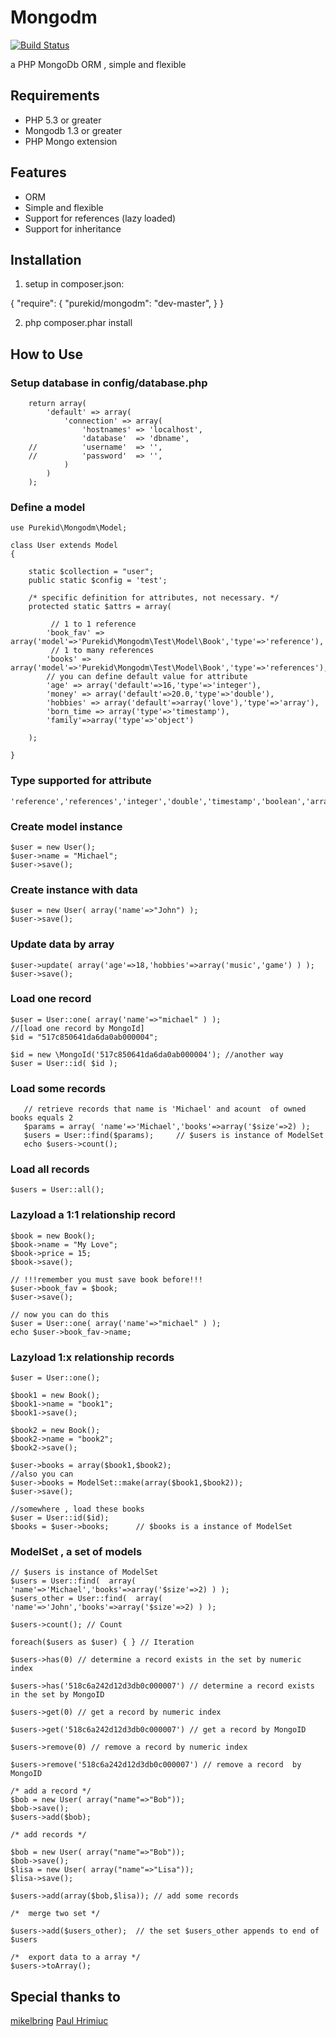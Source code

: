 Mongodm  
======= 
[![Build Status](https://secure.travis-ci.org/purekid/mongodm.png?branch=master)](http://travis-ci.org/purekid/mongodm)

a PHP MongoDb ORM ,  simple and flexible

Requirements
------------
- PHP 5.3 or greater
- Mongodb 1.3 or greater
- PHP Mongo extension 

Features
--------

- ORM
- Simple and flexible
- Support for references (lazy loaded)
- Support for inheritance

Installation
--------
1. setup in composer.json: 
 
{
    "require": {
        "purekid/mongodm": "dev-master",
    }
}

2. php composer.phar install


How to Use
----------

### Setup database in   config/database.php

		return array(
			'default' => array(
				'connection' => array(
					'hostnames' => 'localhost',
					'database'  => 'dbname',	
		// 			'username'  => '',
		// 			'password'  => '',	
				)
			)
		);

### Define a model
    use Purekid\Mongodm\Model;
        
    class User extends Model 
    {
    
        static $collection = "user";
        public static $config = 'test';
        
        /* specific definition for attributes, not necessary. */
        protected static $attrs = array(
                
             // 1 to 1 reference
            'book_fav' => array('model'=>'Purekid\Mongodm\Test\Model\Book','type'=>'reference'),
             // 1 to many references
            'books' => array('model'=>'Purekid\Mongodm\Test\Model\Book','type'=>'references'),
            // you can define default value for attribute
            'age' => array('default'=>16,'type'=>'integer'),
            'money' => array('default'=>20.0,'type'=>'double'),
            'hobbies' => array('default'=>array('love'),'type'=>'array'),
            'born_time => array('type'=>'timestamp'),
            'family'=>array('type'=>'object')
                
        );
    
    }
    
### Type supported for attribute

    'reference','references','integer','double','timestamp','boolean','array','object'
    
### Create model instance
	$user = new User();
	$user->name = "Michael";
	$user->save();
### Create instance with data
	$user = new User( array('name'=>"John") );
	$user->save();
	
### Update data by array
	$user->update( array('age'=>18,'hobbies'=>array('music','game') ) ); 
	$user->save();
	
### Load one record
	$user = User::one( array('name'=>"michael" ) );
	//[load one record by MongoId]
	$id = "517c850641da6da0ab000004";

	$id = new \MongoId('517c850641da6da0ab000004'); //another way
	$user = User::id( $id );
### Load some records
       // retrieve records that name is 'Michael' and acount  of owned  books equals 2
       $params = array( 'name'=>'Michael','books'=>array('$size'=>2) );
       $users = User::find($params);     // $users is instance of ModelSet
       echo $users->count();
### Load all records
	$users = User::all();
### Lazyload a 1:1 relationship record

	$book = new Book();
	$book->name = "My Love";
	$book->price = 15;
	$book->save();

	// !!!remember you must save book before!!!
	$user->book_fav = $book;
	$user->save();

	// now you can do this
	$user = User::one( array('name'=>"michael" ) );
	echo $user->book_fav->name;

### Lazyload 1:x relationship records

	$user = User::one();

	$book1 = new Book();
	$book1->name = "book1";
	$book1->save();
	
	$book2 = new Book();
	$book2->name = "book2";
	$book2->save();

	$user->books = array($book1,$book2);
	//also you can
	$user->books = ModelSet::make(array($book1,$book2));
	$user->save();

	//somewhere , load these books
	$user = User::id($id);
	$books = $user->books;      // $books is a instance of ModelSet

###  ModelSet , a set of models

	// $users is instance of ModelSet
	$users = User::find(  array( 'name'=>'Michael','books'=>array('$size'=>2) ) );    
	$users_other = User::find(  array( 'name'=>'John','books'=>array('$size'=>2) ) );    
	
	$users->count(); // Count
	
	foreach($users as $user) { } // Iteration
	
	$users->has(0) // determine a record exists in the set by numeric index
	
	$users->has('518c6a242d12d3db0c000007') // determine a record exists in the set by MongoID
	
	$users->get(0) // get a record by numeric index
	
	$users->get('518c6a242d12d3db0c000007') // get a record by MongoID 
	
	$users->remove(0) // remove a record by numeric index
	
	$users->remove('518c6a242d12d3db0c000007') // remove a record  by MongoID 
	
	/* add a record */
	$bob = new User( array("name"=>"Bob"));
	$bob->save();
	$users->add($bob);
	
	/* add records */
	
	$bob = new User( array("name"=>"Bob"));
	$bob->save();
	$lisa = new User( array("name"=>"Lisa"));
	$lisa->save();
	
	$users->add(array($bob,$lisa)); // add some records
	
	/*  merge two set */
	
	$users->add($users_other);  // the set $users_other appends to end of $users 
	
	/*  export data to a array */
	$users->toArray();
	
	
Special thanks to
-----------------

[mikelbring](https://github.com/mikelbring)
[Paul Hrimiuc](https://github.com/hpaul/)


	
	

